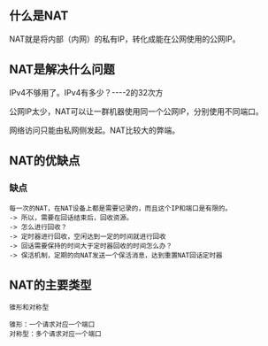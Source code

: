 ## 什么是NAT
NAT就是将内部（内网）的私有IP，转化成能在公网使用的公网IP。

## NAT是解决什么问题
IPv4不够用了。IPv4有多少？----2的32次方

公网IP太少，NAT可以让一群机器使用同一个公网IP，分别使用不同端口。

网络访问只能由私网侧发起。NAT比较大的弊端。

## NAT的优缺点
### 缺点
```
每一次的NAT，在NAT设备上都是需要记录的，而且这个IP和端口是有限的。
-> 所以，需要在回话结束后，回收资源。
-> 怎么进行回收？
-> 定时器进行回收，空闲达到一定的时间就进行回收
-> 回话需要保持的时间大于定时器回收的时间怎么办？
-> 保活机制，定期的向NAT发送一个保活消息，达到重置NAT回话定时器
```

## NAT的主要类型
```
锥形和对称型

锥形：一个请求对应一个端口
对称型：多个请求对应一个端口
```
